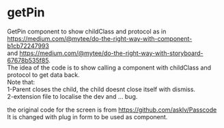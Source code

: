 # getPin
GetPin component to show childClass and protocol
as in https://medium.com/@mytee/do-the-right-way-with-component-b1cb72247993 <br>and https://medium.com/@mytee/do-the-right-way-with-storyboard-67678b535f85. <br>
The idea of the code is to show calling a component with childClass and protocol to get data back. <br>
Note that: <br>
1-Parent closes the child, the child doesnt close itself with dismiss. <br>
2-extension file to localise the dev and  ... bug.

the original code for the screen is from https://github.com/asklv/Passcode <br>
It is changed with plug in form to be used as component.
